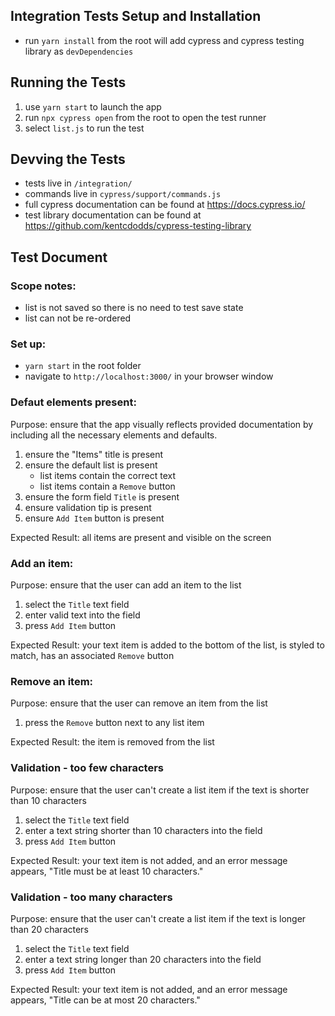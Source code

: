 ## Integration Tests Setup and Installation
- run `yarn install` from the root will add cypress and cypress testing library as `devDependencies`

## Running the Tests
1. use `yarn start` to launch the app
1. run `npx cypress open` from the root to open the test runner
1. select `list.js` to run the test

## Devving the Tests
- tests live in `/integration/`
- commands live in `cypress/support/commands.js`
- full cypress documentation can be found at https://docs.cypress.io/ 
- test library documentation can be found at https://github.com/kentcdodds/cypress-testing-library

## Test Document

### Scope notes:
- list is not saved so there is no need to test save state
- list can not be re-ordered

### Set up:
- `yarn start` in the root folder
- navigate to `http://localhost:3000/` in your browser window

### Defaut elements present:
Purpose: ensure that the app visually reflects provided documentation by including all the necessary elements and defaults.
1. ensure the "Items" title is present 
1. ensure the default list is present 
	- list items contain the correct text
	- list items contain a `Remove` button
1. ensure the form field `Title` is present
1. ensure validation tip is present
1. ensure `Add Item` button is present

Expected Result: all items are present and visible on the screen

### Add an item:
Purpose: ensure that the user can add an item to the list
1. select the `Title` text field
1. enter valid text into the field
1. press `Add Item` button

Expected Result: your text item is added to the bottom of the list, is styled to match, has an associated `Remove` button

### Remove an item:
Purpose: ensure that the user can remove an item from the list
1. press the `Remove` button next to any list item

Expected Result: the item is removed from the list

### Validation - too few characters
Purpose: ensure that the user can't create a list item if the text is shorter than 10 characters
1. select the `Title` text field
1. enter a text string shorter than 10 characters into the field
1. press `Add Item` button

Expected Result: your text item is not added, and an error message appears, "Title must be at least 10 characters."

### Validation - too many characters
Purpose: ensure that the user can't create a list item if the text is longer than 20 characters
1. select the `Title` text field
1. enter a text string longer than 20 characters into the field
1. press `Add Item` button

Expected Result: your text item is not added, and an error message appears, "Title can be at most 20 characters."